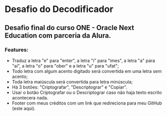 # Desafio do Decodificador

## Desafio final do curso ONE - Oracle Next Education com parceria da Alura.


### Features:
- Traduz a letra "e" para "enter", a letra "i" para "imes", a letra "a" para "ai", a letra "o" para "ober" e a letra "u" para "ufat";
- Todo letra com algum acento digitado será convertida em uma letra sem acento;
- Toda letra maiúscula será convertida para letra minúscula;
- Há 3 botões: "Criptografar", "Descriptograr" e "Copiar".
- Usar o botão Criptografar ou o Descriptograr caso não haja texto escrito acontecera nada.
- Footer com meus créditos com um link que redireciona para meu GitHub (este aqui).


#
